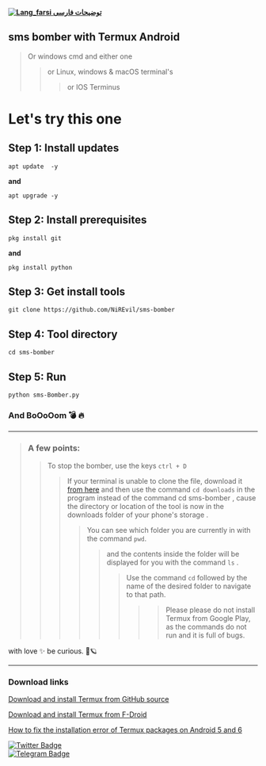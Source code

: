 [**![Lang_farsi](https://user-images.githubusercontent.com/125398461/234186932-52f1fa82-52c6-417f-8b37-08fe9250a55f.png) توضیحات فارسی**  ](README-FA.md)

## sms bomber with Termux Android
> Or windows cmd and either one
> > or Linux, windows & macOS terminal's
> > > or IOS Terminus


# Let's try this one 
## Step 1: Install updates

    apt update  -y
  **and**  
  
    apt upgrade -y


## Step 2: Install prerequisites

    pkg install git
  **and**
  
    pkg install python



## Step 3: Get install tools

    git clone https://github.com/NiREvil/sms-bomber



## Step 4: Tool directory
     
    cd sms-bomber



## Step 5: Run

    python sms-Bomber.py

          
### And BoOoOom 💣 🔥

------
> ### A few points:
> > To stop the bomber, use the keys `ctrl + D`
> > > If your terminal is unable to clone the file, download it [from here](https://github.com/NiREvil/sms-bomber/blob/main/sms-bomber.py)
> > > and then use the command `cd downloads` in the program instead of the command cd sms-bomber ,
cause the directory or location of the tool is now in the downloads folder of your phone's storage .
> > > > You can see which folder you are currently in with the command `pwd`.
> > > > > and the contents inside the folder will be displayed for you with the command `ls` .
> > > > > > Use the command `cd` followed by the name of the desired folder to navigate to that path.
> > > > > > > > Please please do not install Termux from Google Play, as the commands do not run and it is full of bugs.





with love ✨      be curious. 🤍🪐

-------
### Download links

[Download and install Termux from GitHub source ](https://github.com/termux/termux-app/releases/tag/v0.118.0)


[Download and install Termux from F-Droid](https://f-droid.org/en/packages/com.termux/)


[How to fix the installation error of Termux packages on Android 5 and 6](https://t.me/F_NiREvil/5040)  




[![Twitter Badge](https://img.shields.io/badge/Twitter-Profile-informational?style=flat&logo=twitter&logoColor=white&color=1CA2F1)](https://twitter.com/NiREvil_)  
[![Telegram Badge](https://img.shields.io/badge/Telegram-Profile-informational?style=flat&logo=telegram&logoColor=white&color=1CA2F1)](https://t.me/F_NiREvil)  
